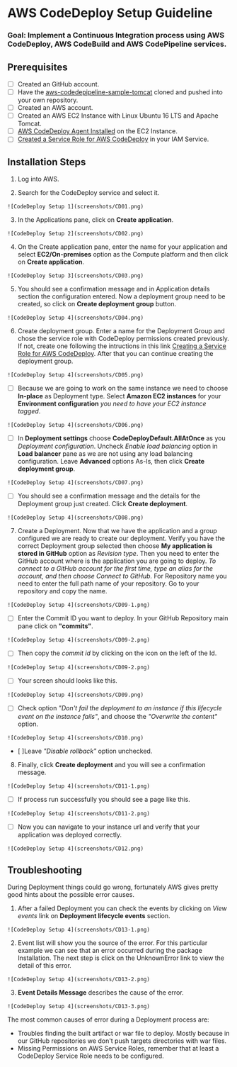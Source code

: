 # AWS CodeDeploy Setup Guideline

### Goal: Implement a Continuous Integration process using AWS CodeDeploy, AWS CodeBuild and AWS CodePipeline services.

## Prerequisites
- [ ] Created an GitHub account.
- [ ] Have the [aws-codedepipeline-sample-tomcat](https://github.com/yperea/aws-codedepipeline-sample-tomcat) cloned and pushed into your own repository.
- [ ] Created an AWS account.
- [ ] Created an AWS EC2 Instance with Linux Ubuntu 16 LTS and Apache Tomcat.
- [ ] [AWS CodeDeploy Agent Installed](https://docs.aws.amazon.com/codedeploy/latest/userguide/codedeploy-agent-operations-install-ubuntu.html) on the EC2 Instance.
- [ ] [Created a Service Role for AWS CodeDeploy](https://docs.aws.amazon.com/codedeploy/latest/userguide/getting-started-create-service-role.html#getting-started-create-service-role-console) in your IAM Service.
## Installation Steps

  1. Log into AWS.

  2. Search for the CodeDeploy service and select it.

  	![CodeDeploy Setup 1](screenshots/CD01.png)

  3. In the Applications pane, click on **Create application**.

  	![CodeDeploy Setup 2](screenshots/CD02.png)

  4. On the Create application pane, enter the name for your application and select **EC2/On-premises** option as the Compute platform and then click on **Create application**.

  	![CodeDeploy Setup 3](screenshots/CD03.png)

  5. You should see a confirmation message and in Application details section the configuration entered. Now a deployment group need to be created, so click on **Create deployment group** button.

  	![CodeDeploy Setup 4](screenshots/CD04.png)

  6. Create deployment group. Enter a name for the Deployment Group and chose the service role with CodeDeploy permissions created previously. If not, create one following the intructions in this link [Creating a Service Role for AWS CodeDeploy](https://docs.aws.amazon.com/codedeploy/latest/userguide/getting-started-create-service-role.html#getting-started-create-service-role-console). After that you can continue creating the deployment group.

  	![CodeDeploy Setup 4](screenshots/CD05.png)

   - [ ] Because we are going to work on the same instance we need to choose **In-place** as Deployment type. Select **Amazon EC2 instances** for your **Environment configuration** *you need to have your EC2 instance tagged*.

  	![CodeDeploy Setup 4](screenshots/CD06.png)

   - [ ] In **Deployment settings** choose **CodeDeployDefault.AllAtOnce** as you *Deployment configuration*. Uncheck *Enable load balancing* option in **Load balancer** pane as we are not using any load balancing configuration. Leave **Advanced** options As-Is, then click **Create deployment group**.

  	![CodeDeploy Setup 4](screenshots/CD07.png)

   - [ ] You should see a confirmation message and the details for the Deployment group just created. Click **Create deployment**.

	![CodeDeploy Setup 4](screenshots/CD08.png)

  7. Create a Deployment. Now that we have the application and a group configured we are ready to create our deployment. Verify you have the correct Deployment group selected then choose **My application is stored in GitHub** option as *Revision type*. Then you need to enter the GitHub account where is the application you are going to deploy. *To connect to a GitHub account for the first time, type an alias for the account, and then choose Connect to GitHub.*
     For Repository name you need to enter the full path name of your repository. Go to your repository and copy the name.

  	![CodeDeploy Setup 4](screenshots/CD09-1.png)

   - [ ] Enter the Commit ID you want to deploy. In your GitHub Repository main pane click on **"commits"**.

  	![CodeDeploy Setup 4](screenshots/CD09-2.png)

   - [ ] Then copy the *commit id* by clicking on the icon on the left of the Id.

  	![CodeDeploy Setup 4](screenshots/CD09-2.png)

   - [ ] Your screen should looks like this.

  	![CodeDeploy Setup 4](screenshots/CD09.png)

   - [ ] Check option *"Don't fail the deployment to an instance if this lifecycle event on the instance fails"*, and choose the *"Overwrite the content"* option.

  	![CodeDeploy Setup 4](screenshots/CD10.png)

   - [ ]Leave *"Disable rollback"* option unchecked.

  8. Finally, click **Create deployment** and you will see a confirmation message.

  	![CodeDeploy Setup 4](screenshots/CD11-1.png)

   - [ ] If process run successfully you should see a page like this.

  	![CodeDeploy Setup 4](screenshots/CD11-2.png)

   - [ ] Now you can navigate to your instance url and verify that your application was deployed correctly.

    ![CodeDeploy Setup 4](screenshots/CD12.png)

## Troubleshooting

During Deployment things could go wrong, fortunately AWS gives pretty good hints about the possible error causes.

  1. After a failed Deployment you can check the events by clicking on *View events* link on **Deployment lifecycle events** section.

  	![CodeDeploy Setup 4](screenshots/CD13-1.png)

  2. Event list will show you the source of the error. For this particular example we can see that an error occurred during the package Installation. The next step is click on the UnknownError link to view the detail of this error.

  	![CodeDeploy Setup 4](screenshots/CD13-2.png)

  3. **Event Details Message** describes the cause of the error.

   	![CodeDeploy Setup 4](screenshots/CD13-3.png)

The most common causes of error during a Deployment process are:

 - Troubles finding the built artifact or war file to deploy. Mostly because in our GitHub repositories we don't push targets directories with war files.
 - Missing Permissions on AWS Service Roles, remember that at least a CodeDeploy Service Role needs to be configured.
